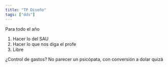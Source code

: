 ```yaml
---
title: "TP Diseño"
tags: ["dds"]
---
```

Para todo el año

1. Hacer lo del SAU
2. Hacer lo que nos diga el profe
3. Libre

¿Control de gastos? No parecer un psicópata, con conversión a dolar quizá
